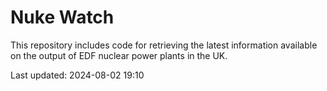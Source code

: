 # Nuke Watch

This repository includes code for retrieving the latest information available on the output of EDF nuclear power plants in the UK.

Last updated: 2024-08-02 19:10